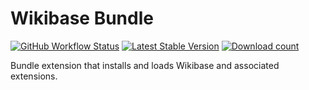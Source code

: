 # Wikibase Bundle

[![GitHub Workflow Status](https://img.shields.io/github/workflow/status/ProfessionalWiki/WikibaseBundle/CI)](https://github.com/ProfessionalWiki/WikibaseBundle/actions?query=workflow%3ACI)
[![Latest Stable Version](https://poser.pugx.org/professional-wiki/wikibase-bundle/version.png)](https://packagist.org/packages/professional-wiki/wikibase-bundle)
[![Download count](https://poser.pugx.org/professional-wiki/wikibase-bundle/d/total.png)](https://packagist.org/packages/professional-wiki/wikibase-bundle)

Bundle extension that installs and loads Wikibase and associated extensions.
